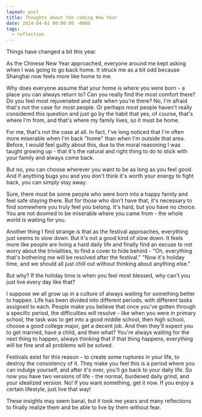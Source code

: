 ```yaml
---
layout: post
title: Thoughts about the coming New Year
date: 2024-04-01 00:00:00 -0000
tags:
  - reflection
---
```


Things have changed a bit this year.

As the Chinese New Year approached, everyone around me kept asking when I was going to go back home. It struck me as a bit odd because Shanghai now feels more like home to me.

Why does everyone assume that your home is where you were born - a place you can always return to? Can you really find the most comfort there? Do you feel most rejuvenated and safe when you're there? No, I'm afraid that's not the case for most people. Or perhaps most people haven't really considered this question and just go by the habit that yes, of course, that's where I'm from, and that's where my family lives, so it must be home.

For me, that's not the case at all. In fact, I've long noticed that I'm often more miserable when I'm back "home" than when I'm outside that area. Before, I would feel guilty about this, due to the moral reasoning I was taught growing up - that it's the natural and right thing to do to stick with your family and always come back.

But no, you can choose wherever you want to be as long as you feel good. And if anything bugs you and you don't think it's worth your energy to fight back, you can simply stay away.

Sure, there must be some people who were born into a happy family and feel safe staying there. But for those who don't have that, it's necessary to find somewhere you truly feel you belong. It's hard, but you have no choice. You are not doomed to be miserable where you came from - the whole world is waiting for you.

Another thing I find strange is that as the festival approaches, everything just seems to slow down. But it's not a good kind of slow down. It feels more like people are living a hard daily life and finally find an excuse to not worry about the trivialities, to find a cover to hide behind - "Oh, everything that's bothering me will be resolved after the festival." "Now it's holiday time, and we should all just chill out without thinking about anything else."

But why? If the holiday time is when you feel most blessed, why can't you just live every day like that?

I suppose we all grow up in a culture of always waiting for something better to happen. Life has been divided into different periods, with different tasks assigned to each. People make you believe that once you've gotten through a specific period, the difficulties will resolve - like when you were in primary school, the task was to get into a good middle school, then high school, choose a good college major, get a decent job. And then they'll expect you to get married, have a child, and then what? You're always waiting for the next thing to happen, always thinking that if that thing happens, everything will be fine and all problems will be solved.

Festivals exist for this reason - to create some ruptures in your life, to destroy the consistency of it. They make you feel this is a period where you can indulge yourself, and after it's over, you'll go back to your daily life. So now you have two versions of life - the normal, burdened daily grind, and your idealized version. No! If you want something, get it now. If you enjoy a certain lifestyle, just live that way!

These insights may seem banal, but it took me years and many reflections to finally realize them and be able to live by them without fear.
